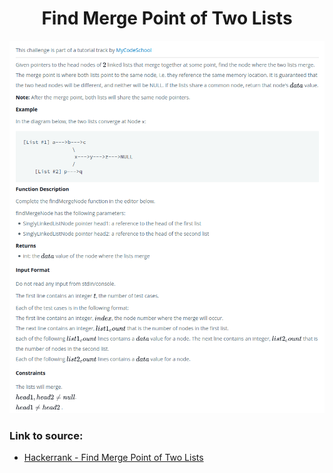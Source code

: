 <h1 align="center">Find Merge Point of Two Lists</h1>

![alt text](https://github.com/matthew01lokiet/Algorithmic-exercises/blob/main/z_description_images/Linked%20List/find_merge_point_of_two_lists.png?raw=true)

### Link to source: 
- <a href="https://www.hackerrank.com/challenges/find-the-merge-point-of-two-joined-linked-lists/problem">Hackerrank - Find Merge Point of Two Lists</a>
